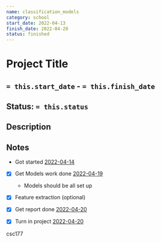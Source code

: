 ```yaml
---
name: classification_models
category: school
start_date: 2022-04-13
finish_date: 2022-04-20
status: finished
---
```

# Project Title
## `= this.start_date` - `= this.finish_date`
## Status: `= this.status`
## Description

## Notes
- Got started [2022-04-14](2022-04-14.md)
- [x] Get Models work done [2022-04-19](2022-04-19.md)
	- Models should be all set up
- [x] Feature extraction (optional)
- [x] Get report done [2022-04-20](2022-04-19.md)
- [x] Turn in project [2022-04-20](2022-04-19.md)


csc177  